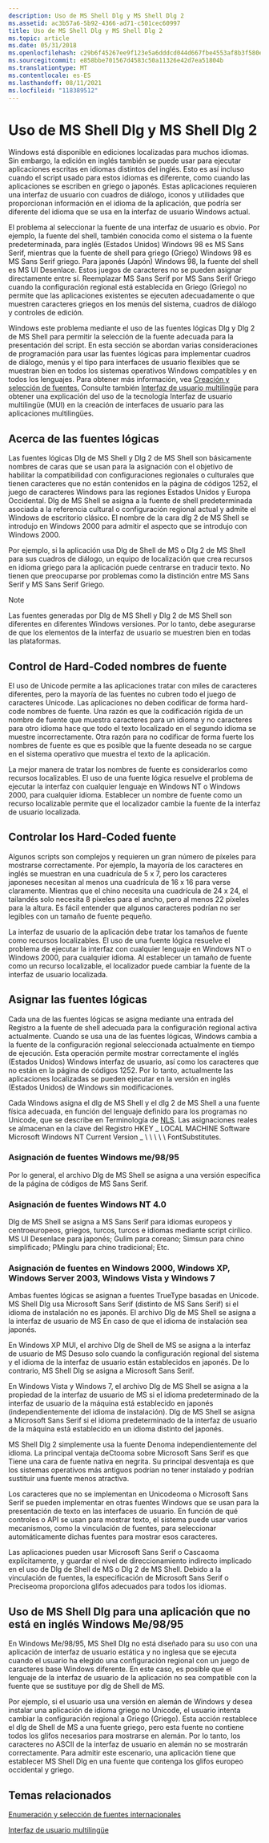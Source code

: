```yaml
---
description: Uso de MS Shell Dlg y MS Shell Dlg 2
ms.assetid: ac3b57a6-5b92-4366-ad71-c501cec60997
title: Uso de MS Shell Dlg y MS Shell Dlg 2
ms.topic: article
ms.date: 05/31/2018
ms.openlocfilehash: c29b6f45267ee9f123e5a6dddcd044d667fbe4553af8b3f580edd633b2293ef2
ms.sourcegitcommit: e858bbe701567d4583c50a11326e42d7ea51804b
ms.translationtype: MT
ms.contentlocale: es-ES
ms.lasthandoff: 08/11/2021
ms.locfileid: "118389512"
---
```

# <a name="using-ms-shell-dlg-and-ms-shell-dlg-2"></a>Uso de MS Shell Dlg y MS Shell Dlg 2

Windows está disponible en ediciones localizadas para muchos idiomas. Sin embargo, la edición en inglés también se puede usar para ejecutar aplicaciones escritas en idiomas distintos del inglés. Esto es así incluso cuando el script usado para estos idiomas es diferente, como cuando las aplicaciones se escriben en griego o japonés. Estas aplicaciones requieren una interfaz de usuario con cuadros de diálogo, iconos y utilidades que proporcionan información en el idioma de la aplicación, que podría ser diferente del idioma que se usa en la interfaz de usuario Windows actual.

El problema al seleccionar la fuente de una interfaz de usuario es obvio. Por ejemplo, la fuente del shell, también conocida como el sistema o la fuente predeterminada, para inglés (Estados Unidos) Windows 98 es MS Sans Serif, mientras que la fuente de shell para griego (Griego) Windows 98 es MS Sans Serif griego. Para japonés (Japón) Windows 98, la fuente del shell es MS UI Desenlace. Estos juegos de caracteres no se pueden asignar directamente entre sí. Reemplazar MS Sans Serif por MS Sans Serif Griego cuando la configuración regional está establecida en Griego (Griego) no permite que las aplicaciones existentes se ejecuten adecuadamente o que muestren caracteres griegos en los menús del sistema, cuadros de diálogo y controles de edición.

Windows este problema mediante el uso de las fuentes lógicas Dlg y Dlg 2 de MS Shell para permitir la selección de la fuente adecuada para la presentación del script. En esta sección se abordan varias consideraciones de programación para usar las fuentes lógicas para implementar cuadros de diálogo, menús y el tipo para interfaces de usuario flexibles que se muestran bien en todos los sistemas operativos Windows compatibles y en todos los lenguajes. Para obtener más información, vea [Creación y selección de fuentes.](../gdi/font-creation-and-selection.md) Consulte también [Interfaz de usuario multilingüe](multilingual-user-interface.md) para obtener una explicación del uso de la tecnología Interfaz de usuario multilingüe (MUI) en la creación de interfaces de usuario para las aplicaciones multilingües.

## <a name="about-the-logical-fonts"></a>Acerca de las fuentes lógicas

Las fuentes lógicas Dlg de MS Shell y Dlg 2 de MS Shell son básicamente nombres de caras que se usan para la asignación con el objetivo de habilitar la compatibilidad con configuraciones regionales o culturales que tienen caracteres que no están contenidos en la página de códigos 1252, el juego de caracteres Windows para las regiones Estados Unidos y Europa Occidental. Dlg de MS Shell se asigna a la fuente de shell predeterminada asociada a la referencia cultural o configuración regional actual y admite el Windows de escritorio clásico. El nombre de la cara dlg 2 de MS Shell se introdujo en Windows 2000 para admitir el aspecto que se introdujo con Windows 2000.

Por ejemplo, si la aplicación usa Dlg de Shell de MS o Dlg 2 de MS Shell para sus cuadros de diálogo, un equipo de localización que crea recursos en idioma griego para la aplicación puede centrarse en traducir texto. No tienen que preocuparse por problemas como la distinción entre MS Sans Serif y MS Sans Serif Griego.

> [!Note]  
> Las fuentes generadas por Dlg de MS Shell y Dlg 2 de MS Shell son diferentes en diferentes Windows versiones. Por lo tanto, debe asegurarse de que los elementos de la interfaz de usuario se muestren bien en todas las plataformas.

 

## <a name="handle-hard-coded-font-names"></a>Control de Hard-Coded nombres de fuente

El uso de Unicode permite a las aplicaciones tratar con miles de caracteres diferentes, pero la mayoría de las fuentes no cubren todo el juego de caracteres Unicode. Las aplicaciones no deben codificar de forma hard-code nombres de fuente. Una razón es que la codificación rígida de un nombre de fuente que muestra caracteres para un idioma y no caracteres para otro idioma hace que todo el texto localizado en el segundo idioma se muestre incorrectamente. Otra razón para no codificar de forma fuerte los nombres de fuente es que es posible que la fuente deseada no se cargue en el sistema operativo que muestra el texto de la aplicación.

La mejor manera de tratar los nombres de fuente es considerarlos como recursos localizables. El uso de una fuente lógica resuelve el problema de ejecutar la interfaz con cualquier lenguaje en Windows NT o Windows 2000, para cualquier idioma. Establecer un nombre de fuente como un recurso localizable permite que el localizador cambie la fuente de la interfaz de usuario localizada.

## <a name="handle-hard-coded-font-sizes"></a>Controlar los Hard-Coded fuente

Algunos scripts son complejos y requieren un gran número de píxeles para mostrarse correctamente. Por ejemplo, la mayoría de los caracteres en inglés se muestran en una cuadrícula de 5 x 7, pero los caracteres japoneses necesitan al menos una cuadrícula de 16 x 16 para verse claramente. Mientras que el chino necesita una cuadrícula de 24 x 24, el tailandés solo necesita 8 píxeles para el ancho, pero al menos 22 píxeles para la altura. Es fácil entender que algunos caracteres podrían no ser legibles con un tamaño de fuente pequeño.

La interfaz de usuario de la aplicación debe tratar los tamaños de fuente como recursos localizables. El uso de una fuente lógica resuelve el problema de ejecutar la interfaz con cualquier lenguaje en Windows NT o Windows 2000, para cualquier idioma. Al establecer un tamaño de fuente como un recurso localizable, el localizador puede cambiar la fuente de la interfaz de usuario localizada.

## <a name="map-the-logical-fonts"></a>Asignar las fuentes lógicas

Cada una de las fuentes lógicas se asigna mediante una entrada del Registro a la fuente de shell adecuada para la configuración regional activa actualmente. Cuando se usa una de las fuentes lógicas, Windows cambia a la fuente de la configuración regional seleccionada actualmente en tiempo de ejecución. Esta operación permite mostrar correctamente el inglés (Estados Unidos) Windows interfaz de usuario, así como los caracteres que no están en la página de códigos 1252. Por lo tanto, actualmente las aplicaciones localizadas se pueden ejecutar en la versión en inglés (Estados Unidos) de Windows sin modificaciones.

Cada Windows asigna el dlg de MS Shell y el dlg 2 de MS Shell a una fuente física adecuada, en función del lenguaje definido para los programas no Unicode, que se describe en Terminología de [NLS](nls-terminology.md). Las asignaciones reales se almacenan en la clave del Registro HKEY \_ LOCAL MACHINE Software Microsoft Windows NT Current Version \_ \\ \\ \\ \\ \\ FontSubstitutes.

### <a name="font-mapping-on-windows-me9895"></a>Asignación de fuentes Windows me/98/95

Por lo general, el archivo Dlg de MS Shell se asigna a una versión específica de la página de códigos de MS Sans Serif.

### <a name="font-mapping-on-windows-nt-40"></a>Asignación de fuentes Windows NT 4.0

Dlg de MS Shell se asigna a MS Sans Serif para idiomas europeos y centroeuropeos, griegos, turcos, turcos e idiomas mediante script cirílico. MS UI Desenlace para japonés; Gulim para coreano; Simsun para chino simplificado; PMinglu para chino tradicional; Etc.

### <a name="font-mapping-on-windows-2000-windows-xp-windows-server-2003-windows-vista-and-windows-7"></a>Asignación de fuentes en Windows 2000, Windows XP, Windows Server 2003, Windows Vista y Windows 7

Ambas fuentes lógicas se asignan a fuentes TrueType basadas en Unicode. MS Shell Dlg usa Microsoft Sans Serif (distinto de MS Sans Serif) si el idioma de instalación no es japonés. El archivo Dlg de MS Shell se asigna a la interfaz de usuario de MS En caso de que el idioma de instalación sea japonés.

En Windows XP MUI, el archivo Dlg de Shell de MS se asigna a la interfaz de usuario de MS Desuso solo cuando la configuración regional del sistema y el idioma de la interfaz de usuario están establecidos en japonés. De lo contrario, MS Shell Dlg se asigna a Microsoft Sans Serif.

En Windows Vista y Windows 7, el archivo Dlg de MS Shell se asigna a la propiedad de la interfaz de usuario de MS si el idioma predeterminado de la interfaz de usuario de la máquina está establecido en japonés (independientemente del idioma de instalación). Dlg de MS Shell se asigna a Microsoft Sans Serif si el idioma predeterminado de la interfaz de usuario de la máquina está establecido en un idioma distinto del japonés.

MS Shell Dlg 2 simplemente usa la fuente Denoma independientemente del idioma. La principal ventaja deCtooma sobre Microsoft Sans Serif es que Tiene una cara de fuente nativa en negrita. Su principal desventaja es que los sistemas operativos más antiguos podrían no tener instalado y podrían sustituir una fuente menos atractiva.

Los caracteres que no se implementan en Unicodeoma o Microsoft Sans Serif se pueden implementar en otras fuentes Windows que se usan para la presentación de texto en las interfaces de usuario. En función de qué controles o API se usan [](https://msdn.microsoft.com/globalization/mt662331) para mostrar texto, el sistema puede usar varios mecanismos, como la vinculación de fuentes, para seleccionar automáticamente dichas fuentes para mostrar esos caracteres.

Las aplicaciones pueden usar Microsoft Sans Serif o Cascaoma explícitamente, y guardar el nivel de direccionamiento indirecto implicado en el uso de Dlg de Shell de MS o Dlg 2 de MS Shell. Debido a la vinculación de fuentes, la especificación de Microsoft Sans Serif o Preciseoma proporciona glifos adecuados para todos los idiomas.

## <a name="use-ms-shell-dlg-for-a-non-english-application-on-windows-me9895"></a>Uso de MS Shell Dlg para una aplicación que no está en inglés Windows Me/98/95

En Windows Me/98/95, MS Shell Dlg no está diseñado para su uso con una aplicación de interfaz de usuario estática y no inglesa que se ejecuta cuando el usuario ha elegido una configuración regional con un juego de caracteres base Windows diferente. En este caso, es posible que el lenguaje de la interfaz de usuario de la aplicación no sea compatible con la fuente que se sustituye por dlg de Shell de MS.

Por ejemplo, si el usuario usa una versión en alemán de Windows y desea instalar una aplicación de idioma griego no Unicode, el usuario intenta cambiar la configuración regional a Griego (Griego). Esta acción restablece el dlg de Shell de MS a una fuente griego, pero esta fuente no contiene todos los glifos necesarios para mostrarse en alemán. Por lo tanto, los caracteres no ASCII de la interfaz de usuario en alemán no se mostrarán correctamente. Para admitir este escenario, una aplicación tiene que establecer MS Shell Dlg en una fuente que contenga los glifos europeo occidental y griego.

## <a name="related-topics"></a>Temas relacionados

<dl> <dt>

[Enumeración y selección de fuentes internacionales](using-international-fonts-and-text.md)
</dt> <dt>

[Interfaz de usuario multilingüe](multilingual-user-interface.md)
</dt> </dl>

 

 
